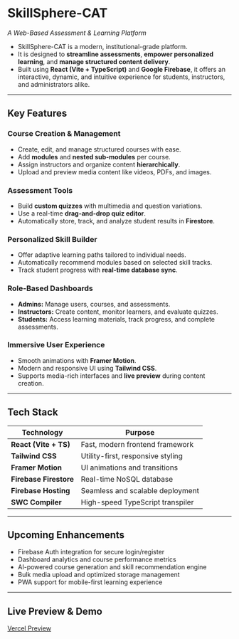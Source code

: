 # **SkillSphere-CAT**

_A Web-Based Assessment & Learning Platform_

* SkillSphere-CAT is a modern, institutional-grade platform.
* It is designed to **streamline assessments**, **empower personalized learning**, and **manage structured content delivery**.
* Built using **React (Vite + TypeScript)** and **Google Firebase**, it offers an interactive, dynamic, and intuitive experience for students, instructors, and administrators alike.

---

## Key Features

### **Course Creation & Management**

* Create, edit, and manage structured courses with ease.
* Add **modules** and **nested sub-modules** per course.
* Assign instructors and organize content **hierarchically**.
* Upload and preview media content like videos, PDFs, and images.

### **Assessment Tools**

* Build **custom quizzes** with multimedia and question variations.
* Use a real-time **drag-and-drop quiz editor**.
* Automatically store, track, and analyze student results in **Firestore**.

### **Personalized Skill Builder**

* Offer adaptive learning paths tailored to individual needs.
* Automatically recommend modules based on selected skill tracks.
* Track student progress with **real-time database sync**.

### **Role-Based Dashboards**

* **Admins:** Manage users, courses, and assessments.
* **Instructors:** Create content, monitor learners, and evaluate quizzes.
* **Students:** Access learning materials, track progress, and complete assessments.

### **Immersive User Experience**

* Smooth animations with **Framer Motion**.
* Modern and responsive UI using **Tailwind CSS**.
* Supports media-rich interfaces and **live preview** during content creation.

---

## Tech Stack

| Technology | Purpose |
| --- | --- |
| **React (Vite + TS)** | Fast, modern frontend framework |
| **Tailwind CSS** | Utility-first, responsive styling |
| **Framer Motion** | UI animations and transitions |
| **Firebase Firestore** | Real-time NoSQL database |
| **Firebase Hosting** | Seamless and scalable deployment |
| **SWC Compiler** | High-speed TypeScript transpiler |

---

## Upcoming Enhancements

* Firebase Auth integration for secure login/register
* Dashboard analytics and course performance metrics
* AI-powered course generation and skill recommendation engine
* Bulk media upload and optimized storage management
* PWA support for mobile-first learning experience

---

## Live Preview & Demo

[Vercel Preview](https://skillsphere-cat-demo.vercel.app/)
